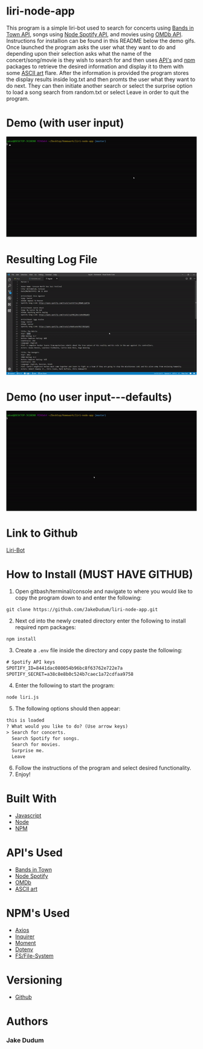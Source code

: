 # liri-node-app

This program is a simple liri-bot used to search for concerts using [Bands in Town API](http://www.artists.bandsintown.com/bandsintown-api), songs using [Node Spotify API](https://www.npmjs.com/package/node-spotify-api), and movies using [OMDb API](http://www.omdbapi.com/). Instructions for installion can be found in this README below the demo gifs. Once launched the program asks the user what they want to do and depending upon their selection asks what the name of the concert/song/movie is they wish to search for and then uses [API's](https://en.wikipedia.org/wiki/Application_programming_interface) and [npm](https://www.npmjs.com/) packages to retrieve the desired information and display it to them with some [ASCII art](http://artii.herokuapp.com/) flare. After the information is provided the program stores the display results inside log.txt and then promts the user what they want to do next. They can then initiate another search or select the surprise option to load a song search from random.txt or select Leave in order to quit the program.

# Demo (with user input)
![demo](gifs/demo.gif)

# Resulting Log File
![log](gifs/log.gif)

# Demo (no user input---defaults)
![demo](gifs/default.gif)

# Link to Github
[Liri-Bot](https://github.com/JakeDudum/liri-node-app)

# How to Install (MUST HAVE GITHUB)

1. Open gitbash/terminal/console and navigate to where you would like to copy the program down to and enter the following:
```gitbash
git clone https://github.com/JakeDudum/liri-node-app.git
```
2. Next cd into the newly created directory enter the following to install required npm packages:
```gitbash
npm install
```
3. Create a `.env` file inside the directory and copy paste the following:
```
# Spotify API keys
SPOTIFY_ID=8441dac080054b96bc8f63762e722e7a
SPOTIFY_SECRET=a38c8e8b0c524b7caec1a72cdfaa9758
```
4. Enter the following to start the program:
```gitbash
node liri.js
```
5. The following options should then appear:
```gitbash
this is loaded
? What would you like to do? (Use arrow keys)
> Search for concerts.
  Search Spotify for songs.
  Search for movies.
  Surprise me.
  Leave
```
6. Follow the instructions of the program and select desired functionality.
7. Enjoy!

# Built With
- [Javascript](https://developer.mozilla.org/en-US/docs/Web/JavaScript)
- [Node](https://nodejs.org/en/about/)
- [NPM](https://docs.npmjs.com/about-npm/)

# API's Used 
- [Bands in Town](http://www.artists.bandsintown.com/bandsintown-api)
- [Node Spotify](https://www.npmjs.com/package/node-spotify-api)
- [OMDb](http://www.omdbapi.com/)
- [ASCII art](http://artii.herokuapp.com/)

# NPM's Used
- [Axios](https://www.npmjs.com/package/axios)
- [Inquirer](https://www.npmjs.com/package/inquirer)
- [Moment](https://www.npmjs.com/package/moment)
- [Dotenv](https://www.npmjs.com/package/dotenv)
- [FS/File-System](https://www.npmjs.com/package/file-system)


# Versioning
- [Github](https://github.com/)

# Authors
### Jake Dudum